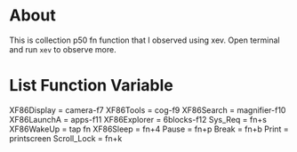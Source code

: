 # About
This is collection p50 fn function that I observed using xev.
Open terminal and run `xev` to observe more.

# List Function Variable
XF86Display = camera-f7 
XF86Tools = cog-f9 
XF86Search = magnifier-f10 
XF86LaunchA = apps-f11 
XF86Explorer = 6blocks-f12 
Sys_Req = fn+s
XF86WakeUp = tap fn
XF86Sleep = fn+4 
Pause = fn+p 
Break = fn+b 
Print = printscreen
Scroll_Lock = fn+k
